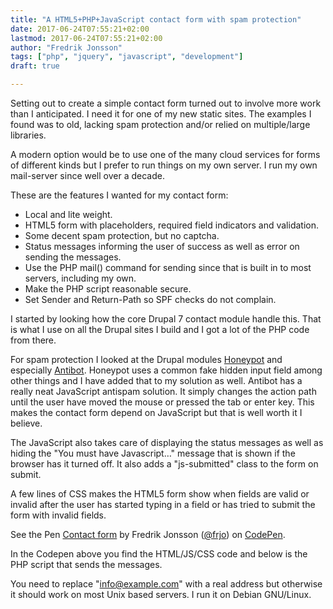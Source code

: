 ```yaml
---
title: "A HTML5+PHP+JavaScript contact form with spam protection"
date: 2017-06-24T07:55:21+02:00
lastmod: 2017-06-24T07:55:21+02:00
author: "Fredrik Jonsson"
tags: ["php", "jquery", "javascript", "development"]
draft: true

---
```


Setting out to create a simple contact form turned out to involve more work than I anticipated. I need it for one of my new static sites. The examples I found was to old, lacking spam protection and/or relied on multiple/large libraries.

A modern option would be to use one of the many cloud services for forms of different kinds but I prefer to run things on my own server. I run my own mail-server since well over a decade.

These are the features I wanted for my contact form:

* Local and lite weight.
* HTML5 form with placeholders, required field indicators and validation.
* Some decent spam protection, but no captcha.
* Status messages informing the user of success as well as error on sending the messages.
* Use the PHP mail() command for sending since that is built in to most servers, including my own.
* Make the PHP script reasonable secure.
* Set Sender and Return-Path so SPF checks do not complain.

I started by looking how the core Drupal 7 contact module handle this. That is what I use on all the Drupal sites I build and I got a lot of the PHP code from there.

For spam protection I looked at the Drupal modules [Honeypot](https://www.drupal.org/project/honeypot) and especially [Antibot](https://www.drupal.org/project/antibot). Honeypot uses a common fake hidden input field among other things and I have added that to my solution as well. Antibot has a really neat JavaScript antispam solution. It simply changes the action path until the user have moved the mouse or pressed the tab or enter key. This makes the contact form depend on JavaScript but that is well worth it I believe.

The JavaScript also takes care of displaying the status messages as well as hiding the "You must have Javascript…" message that is shown if the browser has it turned off. It also adds a "js-submitted" class to the form on submit.

A few lines of CSS makes the HTML5 form show when fields are valid or invalid after the user has started typing in a field or has tried to submit the form with invalid fields.

<p data-height="500" data-theme-id="0" data-slug-hash="pwWoEd" data-default-tab="result" data-user="frjo" data-embed-version="2" data-pen-title="Contact form" class="codepen">See the Pen <a href="https://codepen.io/frjo/pen/pwWoEd/">Contact form</a> by Fredrik Jonsson (<a href="https://codepen.io/frjo">@frjo</a>) on <a href="https://codepen.io">CodePen</a>.</p>
<script async src="https://production-assets.codepen.io/assets/embed/ei.js"></script>

In the Codepen above you find the HTML/JS/CSS code and below is the PHP script that sends the messages.

You need to replace "info@example.com" with a real address but otherwise it should work on most Unix based servers. I run it on Debian GNU/Linux.

<script src="https://gist.github.com/frjo/23e45ec5e690d90f6bfcaca06873fd73.js"></script>
